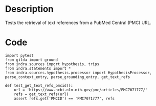 # Description
Tests the retrieval of text references from a PubMed Central (PMC) URL.

# Code
```
import pytest
from gilda import ground
from indra.sources import hypothesis, trips
from indra.statements import *
from indra.sources.hypothesis.processor import HypothesisProcessor, parse_context_entry, parse_grounding_entry, get_text_refs

def test_get_text_refs_pmcid():
    url = 'https://www.ncbi.nlm.nih.gov/pmc/articles/PMC7071777/'
    refs = get_text_refs(url)
    assert refs.get('PMCID') == 'PMC7071777', refs

```
